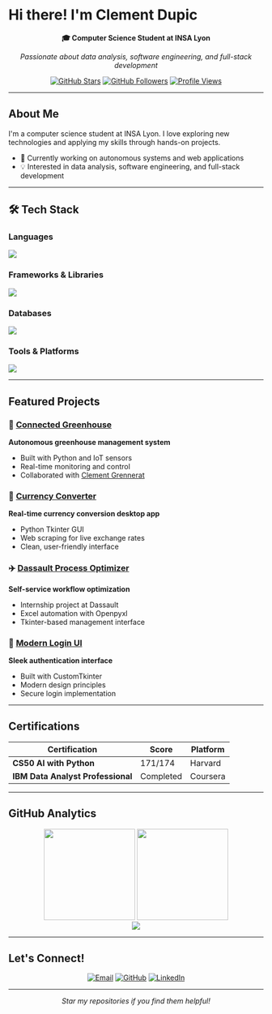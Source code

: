 # Hi there!  I'm Clement Dupic

<div align="center">
  
**🎓 Computer Science Student at INSA Lyon**

*Passionate about data analysis, software engineering, and full-stack development*

[![GitHub Stars](https://custom-icon-badges.demolab.com/github/stars/cdupic?color=55960c&style=for-the-badge&labelColor=488207&logo=star)](https://github.com/cdupic?tab=repositories&sort=stargazers)
[![GitHub Followers](https://custom-icon-badges.demolab.com/github/followers/cdupic?color=236ad3&labelColor=1155ba&style=for-the-badge&logo=person-add&label=Follow&logoColor=white)](https://github.com/cdupic?tab=followers)
[![Profile Views](https://komarev.com/ghpvc/?username=cdupic&style=for-the-badge&color=blueviolet)](https://github.com/cdupic)

</div>

---

##  About Me

I'm a computer science student at INSA Lyon. I love exploring new technologies and applying my skills through hands-on projects.

- 🔭 Currently working on autonomous systems and web applications
- 💡 Interested in data analysis, software engineering, and full-stack development


---

## 🛠️ Tech Stack

### Languages
<div>
  <img src="https://skillicons.dev/icons?i=python,c,typescript,javascript" />
</div>

### Frameworks & Libraries
<div>
  <img src="https://skillicons.dev/icons?i=react,django,flask" />
</div>

### Databases
<div>
  <img src="https://skillicons.dev/icons?i=mysql,postgres,mongodb" />
</div>

### Tools & Platforms
<div>
  <img src="https://skillicons.dev/icons?i=git,github,gitlab,docker,idea,pycharm,webstorm,vscode" />
</div>

---

## Featured Projects

### 🌱 [Connected Greenhouse](https://github.com/cdupic/P2I-Growbox-Website)
**Autonomous greenhouse management system**
- Built with Python and IoT sensors
- Real-time monitoring and control
- Collaborated with [Clement Grennerat](https://github.com/cgrennerat)

### 💱 [Currency Converter](https://github.com/cdupic/convertisseur-monnaies)
**Real-time currency conversion desktop app**
- Python Tkinter GUI
- Web scraping for live exchange rates
- Clean, user-friendly interface

### ✈️ [Dassault Process Optimizer](https://github.com/cdupic/libre-service-Dassault)
**Self-service workflow optimization**
- Internship project at Dassault
- Excel automation with Openpyxl
- Tkinter-based management interface

### 🔐 [Modern Login UI](https://github.com/cdupic/LoginUI)
**Sleek authentication interface**
- Built with CustomTkinter
- Modern design principles
- Secure login implementation

---

## Certifications 

<div align="center">

| Certification | Score | Platform |
|---------------|--------|----------|
| **CS50 AI with Python** | 171/174 | Harvard |
| **IBM Data Analyst Professional** | Completed | Coursera |

</div>

---

##  GitHub Analytics

<div align="center">
  <img height="180em" src="https://github-readme-stats.vercel.app/api?username=cdupic&show_icons=true&theme=tokyonight&include_all_commits=true&count_private=true&hide_border=true"/>
  <img height="180em" src="https://github-readme-stats.vercel.app/api/top-langs/?username=cdupic&layout=compact&langs_count=8&theme=tokyonight&hide_border=true"/>
</div>

<div align="center">
  <img src="https://github-readme-streak-stats.herokuapp.com/?user=cdupic&theme=tokyonight&hide_border=true"/>
</div>

---

## Let's Connect!

<div align="center">
  
[![Email](https://img.shields.io/badge/Email-D14836?style=for-the-badge&logo=gmail&logoColor=white)](mailto:clement.dupic@insa-lyon.fr)
[![GitHub](https://img.shields.io/badge/GitHub-100000?style=for-the-badge&logo=github&logoColor=white)](https://github.com/cdupic)
[![LinkedIn](https://img.shields.io/badge/LinkedIn-0077B5?style=for-the-badge&logo=linkedin&logoColor=white)](https://www.linkedin.com/in/clement-dupic-961791345?utm_source=share&utm_campaign=share_via&utm_content=profile&utm_medium=ios_app)

</div>

---

<div align="center">
  <i> Star my repositories if you find them helpful!</i>
  <br>
</div>
